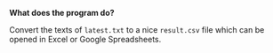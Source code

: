 **What does the program do?**

Convert the texts of `latest.txt` to a nice `result.csv` file which can be opened in Excel or Google Spreadsheets.


